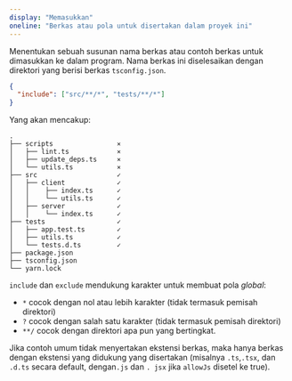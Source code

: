 ```yaml
---
display: "Memasukkan"
oneline: "Berkas atau pola untuk disertakan dalam proyek ini"
---
```


Menentukan sebuah susunan nama berkas atau contoh berkas untuk dimasukkan ke dalam program.
Nama berkas ini diselesaikan dengan direktori yang berisi berkas `tsconfig.json`.

```json
{
  "include": ["src/**/*", "tests/**/*"]
}
```

Yang akan mencakup:

<!-- TODO: #135
```diff
  .
- ├── scripts
- │   ├── lint.ts
- │   ├── update_deps.ts
- │   └── utils.ts
+ ├── src
+ │   ├── client
+ │   │    ├── index.ts
+ │   │    └── utils.ts
+ │   ├── server
+ │   │    └── index.ts
+ ├── tests
+ │   ├── app.test.ts
+ │   ├── utils.ts
+ │   └── tests.d.ts
- ├── package.json
- ├── tsconfig.json
- └── yarn.lock
``` -->

```
.
├── scripts                ⨯
│   ├── lint.ts            ⨯
│   ├── update_deps.ts     ⨯
│   └── utils.ts           ⨯
├── src                    ✓
│   ├── client             ✓
│   │    ├── index.ts      ✓
│   │    └── utils.ts      ✓
│   ├── server             ✓
│   │    └── index.ts      ✓
├── tests                  ✓
│   ├── app.test.ts        ✓
│   ├── utils.ts           ✓
│   └── tests.d.ts         ✓
├── package.json
├── tsconfig.json
└── yarn.lock
```

`include` dan `exclude` mendukung karakter untuk membuat pola _global_:

- `*` cocok dengan nol atau lebih karakter (tidak termasuk pemisah direktori)
- `?` cocok dengan salah satu karakter (tidak termasuk pemisah direktori)
- `**/` cocok dengan direktori apa pun yang bertingkat.

Jika contoh umum tidak menyertakan ekstensi berkas, maka hanya berkas dengan ekstensi yang didukung yang disertakan (misalnya `.ts`,`.tsx`, dan `.d.ts` secara default, dengan`.js` dan `. jsx` jika `allowJs` disetel ke true).
